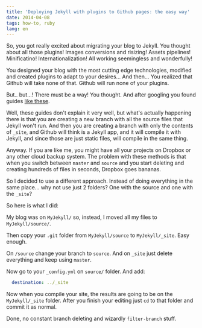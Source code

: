 ```yaml
---
title: 'Deploying Jekyll with plugins to Github pages: the easy way'
date: 2014-04-08
tags: how-to, ruby
lang: en
---
```


So, you got really excited about migrating your blog to Jekyll. You thought about all those plugins! Images conversions and risizing! Assets pipelines! Minificatino! Internationalization! All working seemingless and wonderfully!

You designed your blog with the most cutting edge technologies, modified and created plugins to adapt to your desires... And then... You realized that Github will take none of that. Github will run none of your plugins.

But.. but...! There must be a way! You thought. And after googling you found guides [like these](http://davidensinger.com/2013/04/deploying-jekyll-to-github-pages/).

Well, these guides don't explain it very well, but what's actually happening there is that you are creating a new branch with all the source files that Jekyll won't run. And then you are creating a branch with only the contents of `_site`, and Github will think is a Jekyll app, and it will compile it with Jekyll, and since those are just static files, will compile in the same thing.

Anyway. If you are like me, you might have all your projects on Dropbox or any other cloud backup system. The problem with these methods is that when you switch between `master` and `source` and you start deleting and creating hundreds of files in seconds, Dropbox goes bananas.

So I decided to use a different approach. Instead of doing everything in the same place... why not use just 2 folders? One with the source and one with the `_site`?

So here is what I did:

My blog was on `MyJekyll/` so, instead, I moved all my files to `MyJekyll/source/`.

Then copy your `.git` folder from `MyJekyll/source` to `MyJekyll/_site`. Easy enough.

On `/source` change your branch to `source`. And on `_site` just delete everything and keep using `master`.

Now go to your `_config.yml` on `source/` folder. And add:

```yaml
  destination: ../_site
```

Now when you compile your site, the results are going to be on the `MyJekyll/_site` folder. After you finish your editing just `cd` to that folder and commit it as normal.

Done, no constant branch deleting and wizardly `filter-branch` stuff.